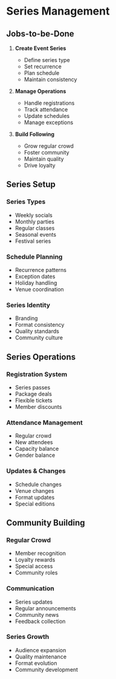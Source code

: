 # Series Management

## Jobs-to-be-Done

1. **Create Event Series**
   - Define series type
   - Set recurrence
   - Plan schedule
   - Maintain consistency

2. **Manage Operations**
   - Handle registrations
   - Track attendance
   - Update schedules
   - Manage exceptions

3. **Build Following**
   - Grow regular crowd
   - Foster community
   - Maintain quality
   - Drive loyalty

## Series Setup

### Series Types
- Weekly socials
- Monthly parties
- Regular classes
- Seasonal events
- Festival series

### Schedule Planning
- Recurrence patterns
- Exception dates
- Holiday handling
- Venue coordination

### Series Identity
- Branding
- Format consistency
- Quality standards
- Community culture

## Series Operations

### Registration System
- Series passes
- Package deals
- Flexible tickets
- Member discounts

### Attendance Management
- Regular crowd
- New attendees
- Capacity balance
- Gender balance

### Updates & Changes
- Schedule changes
- Venue changes
- Format updates
- Special editions

## Community Building

### Regular Crowd
- Member recognition
- Loyalty rewards
- Special access
- Community roles

### Communication
- Series updates
- Regular announcements
- Community news
- Feedback collection

### Series Growth
- Audience expansion
- Quality maintenance
- Format evolution
- Community development 